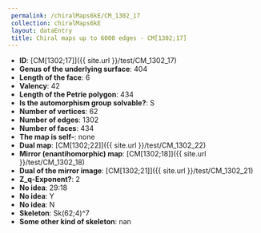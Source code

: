 ```yaml
--- 
 permalink: /chiralMaps6kE/CM_1302_17 
 collection: chiralMaps6kE
 layout: dataEntry
 title: Chiral maps up to 6000 edges - CM[1302;17]
---
```


- **ID**: [CM[1302;17]]({{ site.url }}/test/CM_1302_17)
- **Genus of the underlying surface**: 404
- **Length of the face**: 6
- **Valency**: 42
- **Length of the Petrie polygon**: 434
- **Is the automorphism group solvable?**: S
- **Number of vertices**: 62
- **Number of edges**: 1302
- **Number of faces**: 434
- **The map is self-**: none
- **Dual map**: [CM[1302;22]]({{ site.url }}/test/CM_1302_22)
- **Mirror (enantihomorphic) map**: [CM[1302;18]]({{ site.url }}/test/CM_1302_18)
- **Dual of the mirror image**: [CM[1302;21]]({{ site.url }}/test/CM_1302_21)
- **Z_q-Exponent?**: 2
- **No idea**:  29:18
- **No idea**: Y
- **No idea**: N
- **Skeleton**: Sk(62;4)^7
- **Some other kind of skeleton**: nan
